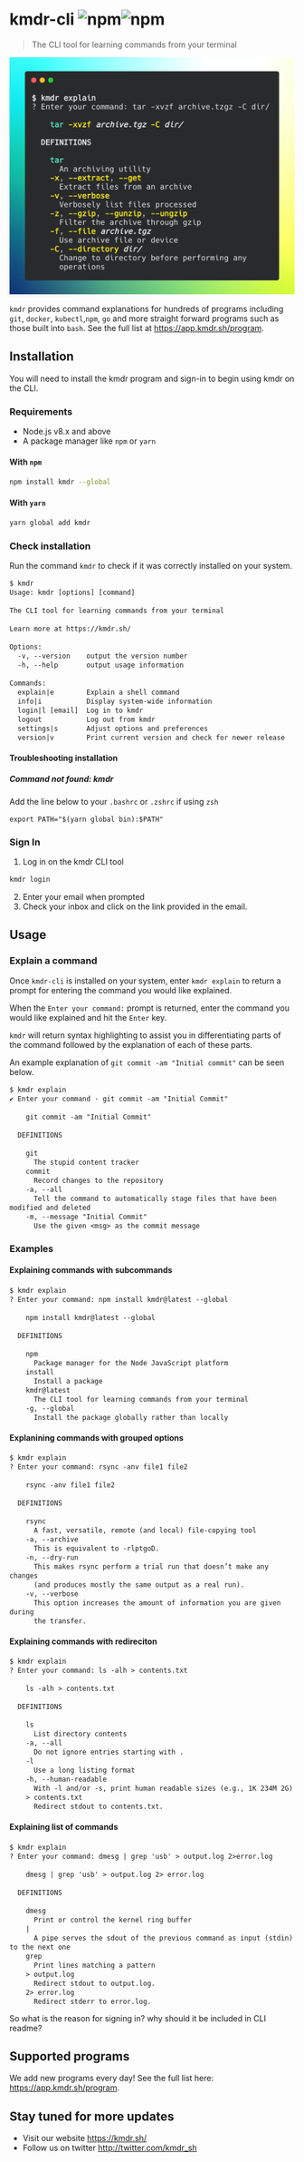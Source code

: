 # kmdr-cli ![npm](https://img.shields.io/npm/v/kmdr?color=green&style=flat-square)![npm](https://img.shields.io/npm/dt/kmdr?color=blue&style=flat-square)

> The CLI tool for learning commands from your terminal

<p align="center">
  <img src="screenshot.png">
</p>

`kmdr` provides command explanations for hundreds of programs including `git`, `docker`, `kubectl`,`npm`, `go` and more straight forward programs such as those built into `bash`. See the full list at https://app.kmdr.sh/program.

## Installation

You will need to install the kmdr program and sign-in to begin using kmdr on the CLI.

### Requirements

- Node.js v8.x and above
- A package manager like `npm` or `yarn`

#### With `npm`

```bash
npm install kmdr --global
```

#### With `yarn`

```bash
yarn global add kmdr
```

### Check installation

Run the command `kmdr` to check if it was correctly installed on your system.

```
$ kmdr
Usage: kmdr [options] [command]

The CLI tool for learning commands from your terminal

Learn more at https://kmdr.sh/

Options:
  -v, --version    output the version number
  -h, --help       output usage information

Commands:
  explain|e        Explain a shell command
  info|i           Display system-wide information
  login|l [email]  Log in to kmdr
  logout           Log out from kmdr
  settings|s       Adjust options and preferences
  version|v        Print current version and check for newer release
```

#### Troubleshooting installation

##### Command not found: kmdr

Add the line below to your `.bashrc` or `.zshrc` if using `zsh`

```
export PATH="$(yarn global bin):$PATH"
```

### Sign In

1. Log in on the kmdr CLI tool

```bash
kmdr login
```

2. Enter your email when prompted
3. Check your inbox and click on the link provided in the email.

## Usage

### Explain a command

Once `kmdr-cli` is installed on your system, enter `kmdr explain` to return a prompt for entering the command you would like explained.

When the `Enter your command:` prompt is returned, enter the command you would like explained and hit the `Enter` key.

`kmdr` will return syntax highlighting to assist you in differentiating parts of the command followed by the explanation of each of these parts.

An example explanation of `git commit -am "Initial commit"` can be seen below.

```
$ kmdr explain
✔ Enter your command · git commit -am "Initial Commit"

    git commit -am "Initial Commit"

  DEFINITIONS

    git
      The stupid content tracker
    commit
      Record changes to the repository
    -a, --all
      Tell the command to automatically stage files that have been modified and deleted
    -m, --message "Initial Commit"
      Use the given <msg> as the commit message
```

### Examples

#### Explaining commands with subcommands

```
$ kmdr explain
? Enter your command: npm install kmdr@latest --global

    npm install kmdr@latest --global

  DEFINITIONS

    npm
      Package manager for the Node JavaScript platform
    install
      Install a package
    kmdr@latest
      The CLI tool for learning commands from your terminal
    -g, --global
      Install the package globally rather than locally
```

#### Explanining commands with grouped options

```
$ kmdr explain
? Enter your command: rsync -anv file1 file2

    rsync -anv file1 file2

  DEFINITIONS

    rsync
      A fast, versatile, remote (and local) file-copying tool
    -a, --archive
      This is equivalent to -rlptgoD.
    -n, --dry-run
      This makes rsync perform a trial run that doesn’t make any changes
      (and produces mostly the same output as a real run).
    -v, --verbose
      This option increases the amount of information you are given during
      the transfer.
```

#### Explaining commands with redireciton

```
$ kmdr explain
? Enter your command: ls -alh > contents.txt

    ls -alh > contents.txt

  DEFINITIONS

    ls
      List directory contents
    -a, --all
      Do not ignore entries starting with .
    -l
      Use a long listing format
    -h, --human-readable
      With -l and/or -s, print human readable sizes (e.g., 1K 234M 2G)
    > contents.txt
      Redirect stdout to contents.txt.
```

#### Explaining list of commands

```
$ kmdr explain
? Enter your command: dmesg | grep 'usb' > output.log 2>error.log

    dmesg | grep 'usb' > output.log 2> error.log

  DEFINITIONS

    dmesg
      Print or control the kernel ring buffer
    |
      A pipe serves the sdout of the previous command as input (stdin) to the next one
    grep
      Print lines matching a pattern
    > output.log
      Redirect stdout to output.log.
    2> error.log
      Redirect stderr to error.log.
```

So what is the reason for signing in? why should it be included in CLI readme?

## Supported programs

We add new programs every day! See the full list here: https://app.kmdr.sh/program.

## Stay tuned for more updates

- Visit our website <https://kmdr.sh/>
- Follow us on twitter <http://twitter.com/kmdr_sh>
